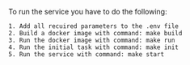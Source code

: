 To run the service you have to do the following:

    1. Add all recuired parameters to the .env file
    2. Build a docker image with command: make build
    3. Run the docker image with command: make run
    4. Run the initial task with command: make init
    5. Run the service with command: make start
